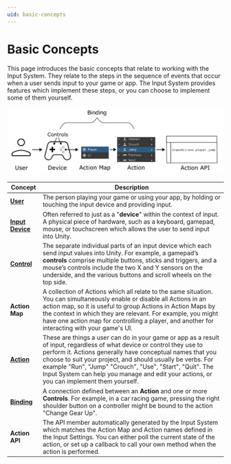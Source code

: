 ```yaml
---
uid: basic-concepts
---
```

# Basic Concepts

This page introduces the basic concepts that relate to working with the Input System. They relate to the steps in the sequence of events that occur when a user sends input to your game or app. The Input System provides features which implement these steps, or you can choose to implement some of them yourself.

![](Images/ConceptsOverview.png)

|Concept|Description|
|-------|-----------|
|[**User**](UserManagement.html)| The person playing your game or using your app, by holding or touching the input device and providing input.|
|[**Input Device**](SupportedDevices.html)| Often referred to just as a "**device**" within the context of input. A physical piece of hardware, such as a keyboard, gamepad, mouse, or touchscreen which allows the user to send input into Unity.|
|[**Control**](Controls.html)|The separate individual parts of an input device which each send input values into Unity. For example, a gamepad’s **controls** comprise multiple buttons, sticks and triggers, and a mouse’s controls include the two X and Y sensors on the underside, and the various buttons and scroll wheels on the top side.|
|**Action Map**| A collection of Actions which all relate to the same situation. You can simultaneously enable or disable all Actions in an action map, so it is useful to group Actions in Action Maps by the context in which they are relevant. For example, you might have one action map for controlling a player, and another for interacting with your game's UI.|
|[**Action**](Actions.html)| These are things a user can do in your game or app as a result of input, regardless of what device or control they use to perform it. Actions generally have conceptual names that you choose to suit your project, and should usually be verbs. For example "Run", "Jump" "Crouch", "Use", "Start", "Quit". The Input System can help you manage and edit your actions, or you can implement them yourself.|
|[**Binding**](ActionBindings.html)| A connection defined between an **Action** and one or more **Controls**. For example, in a car racing game, pressing the right shoulder button on a controller might be bound to the action "Change Gear Up".|
|**Action API**| The API member automatically generated by the Input System which matches the Action Map and Action names defined in the Input Settings. You can either poll the current state of the action, or set up a callback to call your own method when the action is performed.|

